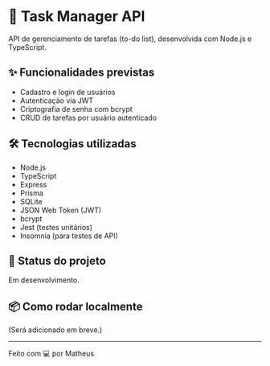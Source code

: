 # 📝 Task Manager API

API de gerenciamento de tarefas (to-do list), desenvolvida com Node.js e TypeScript.

## ✨ Funcionalidades previstas

- Cadastro e login de usuários
- Autenticação via JWT
- Criptografia de senha com bcrypt
- CRUD de tarefas por usuário autenticado

## 🛠️ Tecnologias utilizadas

- Node.js
- TypeScript
- Express
- Prisma
- SQLite
- JSON Web Token (JWT)
- bcrypt
- Jest (testes unitários)
- Insomnia (para testes de API)

## 🚧 Status do projeto

Em desenvolvimento.

## 📦 Como rodar localmente

(Será adicionado em breve.)

---

Feito com 💻 por Matheus
